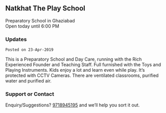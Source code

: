 ## Natkhat The Play School
Preparatory School in Ghaziabad   
Open today until 6:00 PM

### Updates

```Posted on 23-Apr-2019```

This is a Preparatory School and Day Care, running with the Rich Experienced Founder and Teaching Staff. Full furnished with the Toys and Playing Instruments. Kids enjoy a lot and learn even while play. It’s protected with CCTV Cameras. There are ventilated classrooms, purified water and purified air.

### Support or Contact

Enquiry/Suggestions? [9718945195]() and we’ll help you sort it out.

